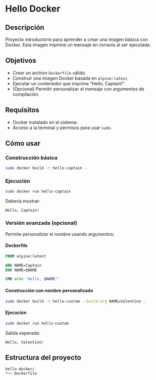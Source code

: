 # Hello Docker

## Descripción

Proyecto introductorio para aprender a crear una imagen básica con Docker. Esta imagen imprime un mensaje en consola al ser ejecutada.

## Objetivos

- Crear un archivo `Dockerfile` válido.
- Construir una imagen Docker basada en `alpine:latest`.
- Ejecutar un contenedor que imprima “Hello, Captain!”.
- (Opcional) Permitir personalizar el mensaje con argumentos de compilación.

## Requisitos

- Docker instalado en el sistema.
- Acceso a la terminal y permisos para usar `sudo`.

## Cómo usar

### Construcción básica

```bash
sudo docker build -t hello-captain .
```

### Ejecución

```bash
sudo docker run hello-captain
```

Debería mostrar:

```
Hello, Captain!
```

### Versión avanzada (opcional)

Permite personalizar el nombre usando argumentos:

#### Dockerfile

```Dockerfile
FROM alpine:latest

ARG NAME=Captain
ENV NAME=$NAME

CMD echo "Hello, $NAME!"
```

#### Construcción con nombre personalizado

```bash
sudo docker build -t hello-custom --build-arg NAME=Valentino .
```

#### Ejecución

```bash
sudo docker run hello-custom
```

Salida esperada:

```
Hello, Valentino!
```

## Estructura del proyecto

```
hello-docker/
└── Dockerfile
```
